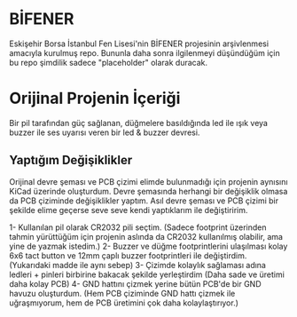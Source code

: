 # BİFENER
Eskişehir Borsa İstanbul Fen Lisesi'nin BİFENER projesinin arşivlenmesi amacıyla kurulmuş repo.
Bununla daha sonra ilgilenmeyi düşündüğüm için bu repo şimdilik sadece "placeholder" olarak duracak.

# Orijinal Projenin İçeriği
Bir pil tarafından güç sağlanan, düğmelere basıldığında led ile ışık veya buzzer ile ses uyarısı veren bir led & buzzer devresi.

## Yaptığım Değişiklikler
Orijinal devre şeması ve PCB çizimi elimde bulunmadığı için projenin aynısını KiCad üzerinde oluşturdum. Devre şemasında herhangi bir değişiklik olmasa da PCB çiziminde değişiklikler yaptım. Asıl devre şeması ve PCB çizimi bir şekilde elime geçerse seve seve 
kendi yaptıklarım ile değiştiririm.

1- Kullanılan pil olarak CR2032 pili seçtim. (Sadece footprint üzerinden tahmin yürüttüğüm için projenin aslında da CR2032 kullanılmış olabilir, ama yine de yazmak istedim.)
2- Buzzer ve düğme footprintlerini ulaşılması kolay 6x6 tact button ve 12mm çaplı buzzer footprintleri ile değiştirdim. (Yukarıdaki madde ile aynı sebep)
3- Çizimde kolaylık sağlaması adına ledleri + pinleri birbirine bakacak şekilde yerleştirdim (Daha sade ve üretimi daha kolay PCB)
4- GND hattını çizmek yerine bütün PCB'de bir GND havuzu oluşturdum. (Hem PCB çiziminde GND hattı çizmek ile uğraşmıyorum, hem de PCB üretimini çok daha kolaylaştırıyor.)
